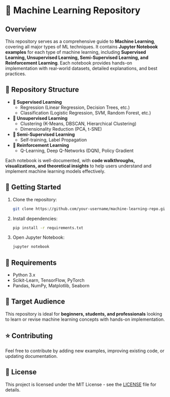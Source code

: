 # 📌 Machine Learning Repository

## Overview
This repository serves as a comprehensive guide to **Machine Learning**, covering all major types of ML techniques. It contains **Jupyter Notebook examples** for each type of machine learning, including **Supervised Learning, Unsupervised Learning, Semi-Supervised Learning, and Reinforcement Learning**. Each notebook provides hands-on implementation with real-world datasets, detailed explanations, and best practices.

## 📂 Repository Structure
- **📁 Supervised Learning**  
  - Regression (Linear Regression, Decision Trees, etc.)  
  - Classification (Logistic Regression, SVM, Random Forest, etc.)  
- **📁 Unsupervised Learning**  
  - Clustering (K-Means, DBSCAN, Hierarchical Clustering)  
  - Dimensionality Reduction (PCA, t-SNE)  
- **📁 Semi-Supervised Learning**  
  - Self-training, Label Propagation  
- **📁 Reinforcement Learning**  
  - Q-Learning, Deep Q-Networks (DQN), Policy Gradient  

Each notebook is well-documented, with **code walkthroughs, visualizations, and theoretical insights** to help users understand and implement machine learning models effectively.

## 🚀 Getting Started
1. Clone the repository:  
   ```bash
   git clone https://github.com/your-username/machine-learning-repo.git  
   ```
2. Install dependencies:  
   ```bash
   pip install -r requirements.txt  
   ```
3. Open Jupyter Notebook:  
   ```bash
   jupyter notebook  
   ```

## 📜 Requirements
- Python 3.x  
- Scikit-Learn, TensorFlow, PyTorch  
- Pandas, NumPy, Matplotlib, Seaborn  

## 🎯 Target Audience
This repository is ideal for **beginners, students, and professionals** looking to learn or revise machine learning concepts with hands-on implementation.

## ⭐ Contributing
Feel free to contribute by adding new examples, improving existing code, or updating documentation.

## 📄 License
This project is licensed under the MIT License - see the [LICENSE](LICENSE) file for details.
